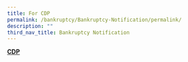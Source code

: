 ```yaml
---
title: For CDP
permalink: /bankruptcy/Bankruptcy-Notification/permalink/
description: ""
third_nav_title: Bankruptcy Notification
---
```

<u><b>CDP</b></u><br>